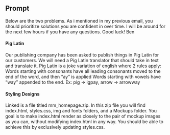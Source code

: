 ## Prompt

Below are the two problems. As i mentioned in my previous email, you should prioritize solutions you are confident in over time. I will be around for the next few hours if you have any questions.
Good luck!
Ben

#### Pig Latin
Our publishing company has been asked to publish things in Pig Latin for our customers. We will need a Pig Latin translator that should take in text and translate it. Pig Latin is a joke variation of english where 2 rules apply:
Words starting with consonants have all leading consonants moved to the end of the word, and then “ay” is applied
Words starting with vowels have “way” appended to the end.
Ex: pig -> igpay, arrow -> arrowway

#### Styling Designs
Linked is a file titled mm_homepage.zip. In this zip file you will find index.html, styles.css, img and fonts folders, and a Mockups folder.
You goal is to make index.html render as closely to the pair of mockup images as you can, without modifying index.html in any way. You should be able to achieve this by exclusively updating styles.css.
